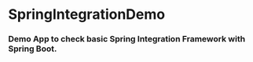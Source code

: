 # SpringIntegrationDemo
### Demo App to check basic Spring Integration Framework with Spring Boot. 

